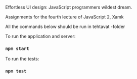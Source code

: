 Effortless UI design: JavaScript programmers wildest dream.

Assignments for the fourth lecture of JavaScript 2, Xamk

All the commands below should be run in tehtavat -folder

To run the application and server:
### `npm start`

To run the tests:
### `npm test`
